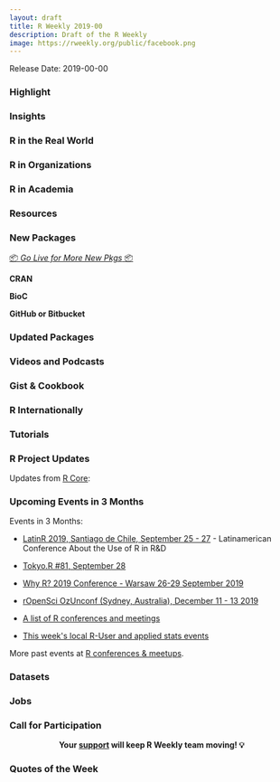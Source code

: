 ```yaml
---
layout: draft
title: R Weekly 2019-00
description: Draft of the R Weekly
image: https://rweekly.org/public/facebook.png
---
```


Release Date: 2019-00-00

###  Highlight



### Insights



### R in the Real World



###  R in Organizations



###  R in Academia



###  Resources



###  New Packages

<p class="added-hostname"><a href="https://rweekly.org/live" target="_blank" class="externalLink">📦 <i>Go Live for More New Pkgs</i> 📦</a></p>

**CRAN**



**BioC**



**GitHub or Bitbucket**



### Updated Packages



###  Videos and Podcasts



### Gist & Cookbook



### R Internationally



###  Tutorials



<!--<div class="post-more-begi
n></div><div class="post-more-end"></div>-->

###  R Project Updates

Updates from [R Core](http://developer.r-project.org/blosxom.cgi/R-devel/NEWS):


###  Upcoming Events in 3 Months

Events in 3 Months:

+ [LatinR 2019, Santiago de Chile, September 25 - 27](http://latin-r.com) - Latinamerican Conference About the Use of R in R&D

+ [Tokyo.R #81, September 28](https://tokyor.connpass.com/)
   
+ [Why R? 2019 Conference - Warsaw 26-29 September 2019](http://whyr.pl/2019/)
   
+ [rOpenSci OzUnconf (Sydney, Australia), December 11 - 13 2019](https://ozunconf19.ropensci.org/)
   
+ [A list of R conferences and meetings](https://jumpingrivers.github.io/meetingsR/events.html)
   
+ [This week's local R-User and applied stats events](https://community.rstudio.com/c/irl)

More past events at [R conferences & meetups](https://conf.rweekly.org).


### Datasets

### Jobs




###  Call for Participation


<p class="hide-support added-hostname support-rweekly" style="text-align: center;font-weight: bold;">Your <a class="non-visited externalLink" href="https://www.patreon.com/rweekly" onclick="pas(this)">support</a> will keep R Weekly team moving! 💡</p>

###  Quotes of the Week
